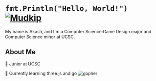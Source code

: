 # ```fmt.Println("Hello, World!")``` [![Mudkip](https://img.pokemondb.net/sprites/black-white/anim/normal/mudkip.gif)](https://pokemondb.net/pokedex/mudkip)
My name is Akash, and I'm a Computer Science:Game Design major and Computer Science minor at UCSC.
## About Me            
🏫 Junior at UCSC

🔭 Currently learning three.js and go ![gopher](https://raw.githubusercontent.com/egonelbre/gophers/master/.thumb/animation/gopher-dance-long.gif)
